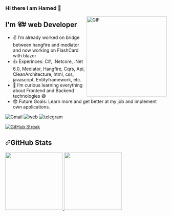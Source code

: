 ### Hi there I am Hamed 👋
<img align="right" alt="GIF" height="250px"  src="https://i.imgur.com/9wQrIbR.png" />

## I'm 𝓒# web Developer
- ✌ I’m already worked on bridge between hangfire and mediator and now working on FlashCard with blazor 
- 👍 Experinces: C#, .Netcore, .Net 6.0, Mediator, Hangfire, Cqrs, Api, CleanArchitecture, html, css, javascript, Entityframework, etc.
- 💪 I’m curious learning everything about Frontend and Backend technologies 😅
- 😎 Future Goals: Learn more and get better at my job and implement own applications.

[![Gmail](https://icons.iconarchive.com/icons/ncrow/mega-pack-1/48/Gmail-icon.png)](mailto:fttcab@gmail.com)
[![web](https://icons.iconarchive.com/icons/simon-cook/xtra-orange/48/HTTP-icon.png)](https://7net.nl)
[![telegram](https://icons.iconarchive.com/icons/froyoshark/enkel/48/Telegram-icon.png)](https://t.me/sevennettt)

[![GitHub Streak](http://github-readme-streak-stats.herokuapp.com?user=&7net-nl&theme=radical)](https://git.io/streak-stats)


<h2 dir="auto"><a id="user-content-github-stats" class="anchor" aria-hidden="true" href="#github-stats"><svg class="octicon octicon-link" viewBox="0 0 16 16" version="1.1" width="16" height="16" aria-hidden="true"><path fill-rule="evenodd" d="M7.775 3.275a.75.75 0 001.06 1.06l1.25-1.25a2 2 0 112.83 2.83l-2.5 2.5a2 2 0 01-2.83 0 .75.75 0 00-1.06 1.06 3.5 3.5 0 004.95 0l2.5-2.5a3.5 3.5 0 00-4.95-4.95l-1.25 1.25zm-4.69 9.64a2 2 0 010-2.83l2.5-2.5a2 2 0 012.83 0 .75.75 0 001.06-1.06 3.5 3.5 0 00-4.95 0l-2.5 2.5a3.5 3.5 0 004.95 4.95l1.25-1.25a.75.75 0 00-1.06-1.06l-1.25 1.25a2 2 0 01-2.83 0z"></path></svg></a>GitHub Stats</h2>

<a href="https://github.com/7net-nl">
  <img height="180em" src="https://github-readme-stats.vercel.app/api/top-langs/?username=7net-nl&theme=radical&layout=compact" style="max-width: 100%;">
  <img height="180em" src="https://github-readme-stats.vercel.app/api?username=7net-nl&show_icons=true&theme=radical&count_private=true" style="max-width: 100%;">
</a>

